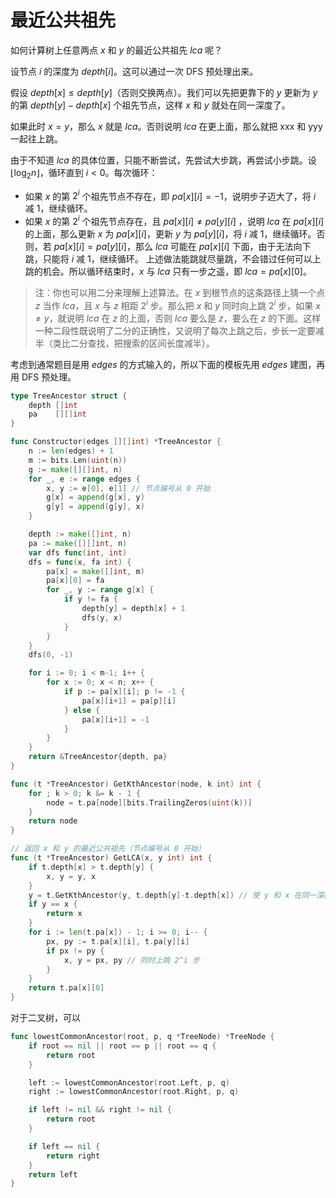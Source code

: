 # 最近公共祖先

如何计算树上任意两点 $x$ 和 $y$ 的最近公共祖先 $lca$ 呢？

设节点 $i$ 的深度为 $depth[i]$。这可以通过一次 DFS 预处理出来。

假设 $depth[x]≤depth[y]$（否则交换两点）。我们可以先把更靠下的 $y$ 更新为 $y$ 的第 $depth[y]−depth[x]$ 个祖先节点，这样 $x$ 和 $y$ 就处在同一深度了。

如果此时 $x=y$，那么 $x$ 就是 $lca$。否则说明 $lca$ 在更上面，那么就把 xxx 和 yyy 一起往上跳。

由于不知道 $lca$ 的具体位置，只能不断尝试，先尝试大步跳，再尝试小步跳。设 $\left\lfloor\log_2 n \right\rfloor$，循环直到 $i<0$。每次循环：
- 如果 $x$ 的第 $2^i$ 个祖先节点不存在，即 $pa[x][i]=−1$，说明步子迈大了，将 $i$ 减 $1$，继续循环。
- 如果 $x$ 的第 $2^i$ 个祖先节点存在，且 ${pa}[x][i]\ne \textit{pa}[y][i]$
，说明 $lca$ 在 $pa[x][i]$ 的上面，那么更新 $x$ 为 $pa[x][i]$，更新 $y$ 为 $pa[y][i]$，将 $i$ 减 $1$，继续循环。否则，若 $pa[x][i]=pa[y][i]$，那么 $lca$ 可能在 $pa[x][i]$ 下面，由于无法向下跳，只能将 $i$ 减 $1$，继续循环。
上述做法能跳就尽量跳，不会错过任何可以上跳的机会。所以循环结束时，$x$ 与 $lca$ 只有一步之遥，即 $lca=pa[x][0]$。

> 注：你也可以用二分来理解上述算法。在 $x$ 到根节点的这条路径上猜一个点 $z$ 当作 $lca$，且 $x$ 与 $z$ 相距 $2^i$ 步。那么把 $x$ 和 $y$ 同时向上跳 $2^i$ 步，如果 $x≠y$，就说明 $lca$ 在 $z$ 的上面，否则 $lca$ 要么是 $z$，要么在 $z$ 的下面。这样一种二段性既说明了二分的正确性，又说明了每次上跳之后，步长一定要减半（类比二分查找，把搜索的区间长度减半）。

考虑到通常题目是用 $edges$ 的方式输入的，所以下面的模板先用 $edges$ 建图，再用 DFS 预处理。

```go
type TreeAncestor struct {
    depth []int
    pa    [][]int
}

func Constructor(edges [][]int) *TreeAncestor {
    n := len(edges) + 1
    m := bits.Len(uint(n))
    g := make([][]int, n)
    for _, e := range edges {
        x, y := e[0], e[1] // 节点编号从 0 开始
        g[x] = append(g[x], y)
        g[y] = append(g[y], x)
    }

    depth := make([]int, n)
    pa := make([][]int, n)
    var dfs func(int, int)
    dfs = func(x, fa int) {
        pa[x] = make([]int, m)
        pa[x][0] = fa
        for _, y := range g[x] {
            if y != fa {
                depth[y] = depth[x] + 1
                dfs(y, x)
            }
        }
    }
    dfs(0, -1)

    for i := 0; i < m-1; i++ {
        for x := 0; x < n; x++ {
            if p := pa[x][i]; p != -1 {
                pa[x][i+1] = pa[p][i]
            } else {
                pa[x][i+1] = -1
            }
        }
    }
    return &TreeAncestor{depth, pa}
}

func (t *TreeAncestor) GetKthAncestor(node, k int) int {
    for ; k > 0; k &= k - 1 {
        node = t.pa[node][bits.TrailingZeros(uint(k))]
    }
    return node
}

// 返回 x 和 y 的最近公共祖先（节点编号从 0 开始）
func (t *TreeAncestor) GetLCA(x, y int) int {
    if t.depth[x] > t.depth[y] {
        x, y = y, x
    }
    y = t.GetKthAncestor(y, t.depth[y]-t.depth[x]) // 使 y 和 x 在同一深度
    if y == x {
        return x
    }
    for i := len(t.pa[x]) - 1; i >= 0; i-- {
        px, py := t.pa[x][i], t.pa[y][i]
        if px != py {
            x, y = px, py // 同时上跳 2^i 步
        }
    }
    return t.pa[x][0]
}
```

对于二叉树，可以

```go
func lowestCommonAncestor(root, p, q *TreeNode) *TreeNode {
    if root == nil || root == p || root == q {
        return root
    }

    left := lowestCommonAncestor(root.Left, p, q)
    right := lowestCommonAncestor(root.Right, p, q)

    if left != nil && right != nil {
        return root
    }

    if left == nil {
        return right
    }
    return left
}
```